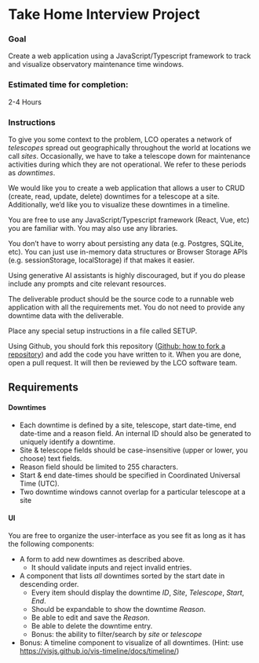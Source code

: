 # Take Home Interview Project

### Goal
Create a web application using a JavaScript/Typescript framework to track and visualize observatory maintenance time windows.

### Estimated time for completion:
2-4 Hours

### Instructions
To give you some context to the problem, LCO operates a network of _telescopes_ spread out geographically throughout the world at locations we call _sites_. Occasionally, we have to take a telescope down for maintenance activities during which they are not operational. We refer to these periods as _downtimes_.

We would like you to create a web application that allows a user to CRUD (create, read, update, delete) downtimes for a telescope at a site. Additionally, we’d like you to visualize these downtimes in a timeline.

You are free to use any JavaScript/Typescript framework (React, Vue, etc) you are familiar with. You may also use any libraries.

You don’t have to worry about persisting any data (e.g. Postgres, SQLite, etc). You can just use in-memory data structures or Browser Storage APIs (e.g. sessionStorage, localStorage) if that makes it easier.

Using generative AI assistants is highly discouraged, but if you do please include any prompts and cite relevant resources.

The deliverable product should be the source code to a runnable web application with all the requirements met. You do not need to provide any downtime data with the deliverable.

Place any special setup instructions in a file called SETUP.

Using Github, you should fork this repository ([Github: how to fork a repository](https://help.github.com/articles/fork-a-repo/)) and add the code you have written to it. When you are done, open a pull request. It will then be reviewed by the LCO software team.


## Requirements

#### Downtimes

* Each downtime is defined by a site, telescope, start date-time, end date-time and a reason field. An internal ID should also be generated to uniquely identify a downtime.
* Site & telescope fields should be case-insensitive (upper or lower, you choose) text fields.
* Reason field should be limited to 255 characters.
* Start & end date-times should be specified in Coordinated Universal Time (UTC).
* Two downtime windows cannot overlap for a particular telescope at a site


#### UI

You are free to organize the user-interface as you see fit as long as it has the following components:
* A form to add new downtimes as described above.
  * It should validate inputs and reject invalid entries.
* A component that lists _all_ downtimes sorted by the start date in descending order. 
  * Every item should display the downtime _ID_, _Site_, _Telescope_, _Start_, _End_.
  * Should be expandable to show the downtime _Reason_.
  * Be able to edit and save the _Reason_.
  * Be able to delete the downtime entry.
  * Bonus: the ability to filter/search by _site_ or _telescope_
* Bonus: A timeline component to visualize of all downtimes. (Hint: use https://visjs.github.io/vis-timeline/docs/timeline/)
